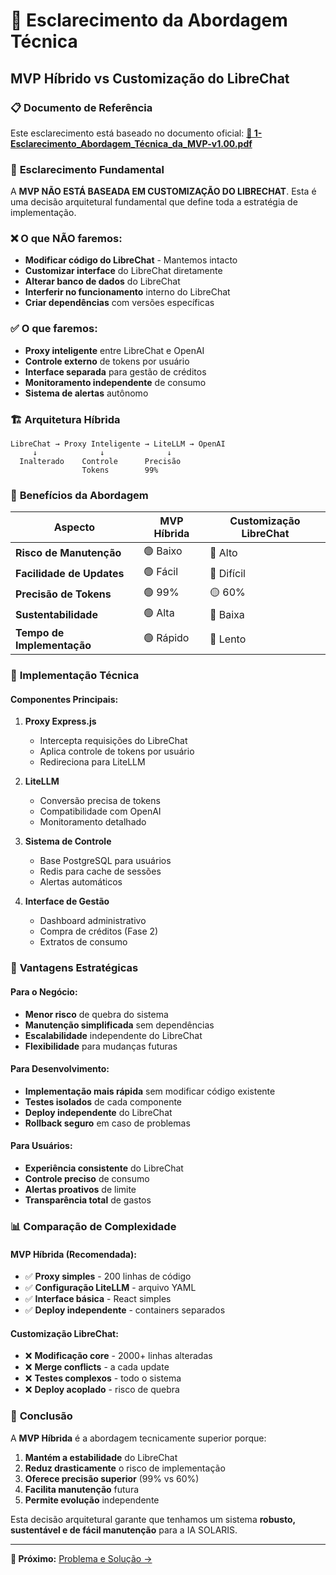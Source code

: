 # 🎯 Esclarecimento da Abordagem Técnica

## MVP Híbrido vs Customização do LibreChat

### 📋 **Documento de Referência**

Este esclarecimento está baseado no documento oficial:
**[📄 1-Esclarecimento_Abordagem_Técnica_da_MVP-v1.00.pdf](../assets/pdfs/1-Esclarecimento_Abordagem_Técnica_da_MVP-v1.00.pdf)**

### 🚨 **Esclarecimento Fundamental**

A **MVP NÃO ESTÁ BASEADA EM CUSTOMIZAÇÃO DO LIBRECHAT**. Esta é uma decisão arquitetural fundamental que define toda a estratégia de implementação.

### ❌ **O que NÃO faremos:**

- **Modificar código do LibreChat** - Mantemos intacto
- **Customizar interface** do LibreChat diretamente
- **Alterar banco de dados** do LibreChat
- **Interferir no funcionamento** interno do LibreChat
- **Criar dependências** com versões específicas

### ✅ **O que faremos:**

- **Proxy inteligente** entre LibreChat e OpenAI
- **Controle externo** de tokens por usuário
- **Interface separada** para gestão de créditos
- **Monitoramento independente** de consumo
- **Sistema de alertas** autônomo

### 🏗️ **Arquitetura Híbrida**

```
LibreChat → Proxy Inteligente → LiteLLM → OpenAI
     ↓              ↓              ↓
  Inalterado    Controle      Precisão
                Tokens        99%
```

### 🎯 **Benefícios da Abordagem**

| Aspecto | MVP Híbrida | Customização LibreChat |
|---------|-------------|-------------------------|
| **Risco de Manutenção** | 🟢 Baixo | 🔴 Alto |
| **Facilidade de Updates** | 🟢 Fácil | 🔴 Difícil |
| **Precisão de Tokens** | 🟢 99% | 🟡 60% |
| **Sustentabilidade** | 🟢 Alta | 🔴 Baixa |
| **Tempo de Implementação** | 🟢 Rápido | 🔴 Lento |

### 🔧 **Implementação Técnica**

#### **Componentes Principais:**

1. **Proxy Express.js**
   - Intercepta requisições do LibreChat
   - Aplica controle de tokens por usuário
   - Redireciona para LiteLLM

2. **LiteLLM**
   - Conversão precisa de tokens
   - Compatibilidade com OpenAI
   - Monitoramento detalhado

3. **Sistema de Controle**
   - Base PostgreSQL para usuários
   - Redis para cache de sessões
   - Alertas automáticos

4. **Interface de Gestão**
   - Dashboard administrativo
   - Compra de créditos (Fase 2)
   - Extratos de consumo

### 🚀 **Vantagens Estratégicas**

#### **Para o Negócio:**
- **Menor risco** de quebra do sistema
- **Manutenção simplificada** sem dependências
- **Escalabilidade** independente do LibreChat
- **Flexibilidade** para mudanças futuras

#### **Para Desenvolvimento:**
- **Implementação mais rápida** sem modificar código existente
- **Testes isolados** de cada componente
- **Deploy independente** do LibreChat
- **Rollback seguro** em caso de problemas

#### **Para Usuários:**
- **Experiência consistente** do LibreChat
- **Controle preciso** de consumo
- **Alertas proativos** de limite
- **Transparência total** de gastos

### 📊 **Comparação de Complexidade**

#### **MVP Híbrida (Recomendada):**
- ✅ **Proxy simples** - 200 linhas de código
- ✅ **Configuração LiteLLM** - arquivo YAML
- ✅ **Interface básica** - React simples
- ✅ **Deploy independente** - containers separados

#### **Customização LibreChat:**
- ❌ **Modificação core** - 2000+ linhas alteradas
- ❌ **Merge conflicts** - a cada update
- ❌ **Testes complexos** - todo o sistema
- ❌ **Deploy acoplado** - risco de quebra

### 🎯 **Conclusão**

A **MVP Híbrida** é a abordagem tecnicamente superior porque:

1. **Mantém a estabilidade** do LibreChat
2. **Reduz drasticamente** o risco de implementação
3. **Oferece precisão superior** (99% vs 60%)
4. **Facilita manutenção** futura
5. **Permite evolução** independente

Esta decisão arquitetural garante que tenhamos um sistema **robusto, sustentável e de fácil manutenção** para a IA SOLARIS.

---

**📖 Próximo:** [Problema e Solução →](problema-solucao.md)

